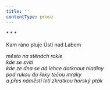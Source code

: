```yaml
---
title: ''
contentType: prose
---
```


\* \* \*

Kam ráno pluje Ústí nad Labem

_město na stěnách rokle  
kde se svítí  
kde ze dna se dá lehce dotknout hladiny  
pod rukou do řeky tečou mraky  
a přes náměstí letí zkratkou horský pták_
